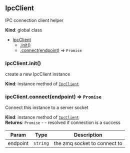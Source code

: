 <a name="IpcClient"></a>

## IpcClient
IPC connection client helper

**Kind**: global class  

* [IpcClient](#IpcClient)
    * [.init()](#IpcClient+init)
    * [.connect(endpoint)](#IpcClient+connect) ⇒ <code>Promise</code>

<a name="IpcClient+init"></a>

### ipcClient.init()
create a new IpcClient instance

**Kind**: instance method of [<code>IpcClient</code>](#IpcClient)  
<a name="IpcClient+connect"></a>

### ipcClient.connect(endpoint) ⇒ <code>Promise</code>
Connect this instance to a server socket

**Kind**: instance method of [<code>IpcClient</code>](#IpcClient)  
**Returns**: <code>Promise</code> - - resolved if connection is a success  

| Param | Type | Description |
| --- | --- | --- |
| endpoint | <code>string</code> | the zmq socket to connect to |

